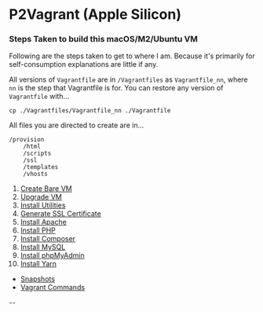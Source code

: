 # P2Vagrant (Apple Silicon)

### <a id="steps"></a> Steps Taken to build this macOS/M2/Ubuntu VM

Following are the steps taken to get to where I am. Because it's primarily for self-consumption explanations are little if any.

All versions of `Vagrantfile` are in `/Vagrantfiles` as `Vagrantfile_nn`, where `nn` is the step that Vagrantfile is for. You can restore any version of `Vagrantfile` with...

```
cp ./Vagrantfiles/Vagrantfile_nn ./Vagrantfile
```

All files you are directed to create are in...

```
/provision
	/html
	/scripts
	/ssl
	/templates
	/vhosts
```

01. [Create Bare VM](./docs/01_Create_Bare_VM.md)
02. [Upgrade VM](./docs/02_Upgrade_VM.md)
03. [Install Utilities](./docs/03_Install_Utilities.md)
04. [Generate SSL Certificate](./docs/04_Generate_SSL_Certificate.md)
05. [Install Apache](./docs/05_Install_Apache.md)
06. [Install PHP](./docs/06_Install_PHP.md)
07. [Install Composer](./docs/07_Install_Composer.md)
08. [Install MySQL](./docs/08_Install_MySQL.md)
09. [Install phpMyAdmin](./docs/09_Install_phpMyAdmin.md)
10. [Install Yarn](./docs/10_Install_Yarn.md)

<!--
11. [Page Title](./docs/11_Page_Title.md)
12. [Page Title](./docs/12_Page_Title.md)
13. [Page Title](./docs/13_Page_Title.md)
14. [Page Title](./docs/14_Page_Title.md)
15. [Page Title](./docs/15_Page_Title.md)
16. [Page Title](./docs/16_Page_Title.md)
-->

* [Snapshots](./docs/Snapshots.md)
* [Vagrant Commands](./docs/Commands.md)

--

